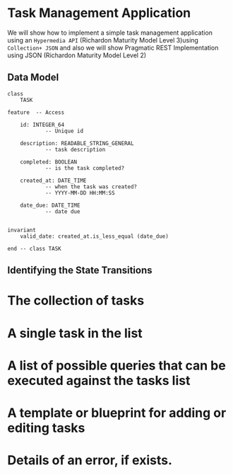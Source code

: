 Task Management Application
==

We will show how to implement a simple task management application using an `Hypermedia API` (Richardon Maturity Model Level 3)using `Collection+ JSON` and also we will show Pragmatic REST Implementation using JSON (Richardon Maturity Model Level 2)


Data Model
----------

```
class 
	TASK

feature  -- Access

	id: INTEGER_64
			-- Unique id

	description: READABLE_STRING_GENERAL
			-- task description

	completed: BOOLEAN
			-- is the task completed?

	created_at: DATE_TIME
			-- when the task was created?
			-- YYYY-MM-DD HH:MM:SS

	date_due: DATE_TIME
			-- date due
	
	
invariant
	valid_date: created_at.is_less_equal (date_due)

end -- class TASK
```


Identifying the State Transitions
----

# The collection of tasks
# A single task in the list
# A list of possible queries that can be executed against the tasks list
# A template or blueprint for adding or editing tasks
# Details of an error, if exists.


